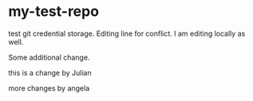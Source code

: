 # my-test-repo

test git credential storage. Editing line for conflict. I am editing locally as well.

Some additional change.

this is a change by Julian

more changes by angela
